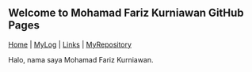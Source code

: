 ## Welcome to Mohamad Fariz Kurniawan GitHub Pages
[Home](https://farizzzz.github.io/os212/) | [MyLog](https://farizzzz.github.io/os212/TXT/mylog.txt) | [Links]() | [MyRepository](https://github.com/farizzzz/os212/) 

Halo, nama saya Mohamad Fariz Kurniawan. 
